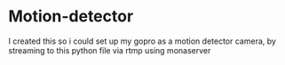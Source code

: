 # Motion-detector

I created this so i could set up my gopro as a motion detector camera, by streaming to this python file via rtmp using monaserver
